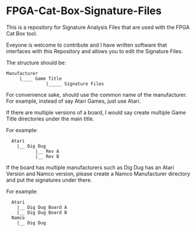 # FPGA-Cat-Box-Signature-Files
This is a repository for Signature Analysis Files that are used with the FPGA Cat Box tool.

Eveyone is welcome to contribute and I have written software that interfaces with this Repository and allows you to edit the Signature Files.

The structure should be:

```
Manufacturer 
     |____ Game Title
               |_____ Signature Files
```               
               
For convenience sake, should use the common name of the manufacturer.  For example, instead of say Atari Games, just use Atari.

If there are multiple versions of a board, I would say create multiple Game Title directories under the main title.

For example:
```
  Atari
    |__ Dig Dug
           |__ Rev A
           |__ Rev B
```

If the board has multiple manufacturers such as Dig Dug has an Atari Version and Namco version, please create a Namco Manufacturer directory and put the signatures under there.

For example:
```
  Atari
    |__ Dig Dug Board A
    |__ Dig Dug Board B
  Namco
    |__ Dig Dug
```    
    
